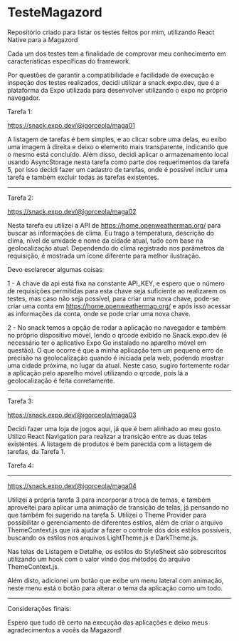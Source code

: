 # TesteMagazord
Repositório criado para listar os testes feitos por mim, utilizando React Native para a Magazord

Cada um dos testes tem a finalidade de comprovar meu conhecimento em características específicas do framework.

Por questões de garantir a compatibilidade e facilidade de execução e inspeção dos testes realizados, decidi utilizar a snack.expo.dev, que é a plataforma da Expo utilizada para desenvolver utilizando o expo no próprio navegador. 

Tarefa 1:

https://snack.expo.dev/@igorceola/maga01

A listagem de tarefas é bem simples, e ao clicar sobre uma delas, eu exibo uma imagem à direita e deixo o elemento mais transparente, indicando que o mesmo está concluído. Além disso, decidi aplicar o armazenamento local usando AsyncStorage nesta tarefa como parte dos requerimentos da tarefa 5, por isso decidi fazer um cadastro de tarefas, onde é possível incluir uma tarefa e também excluir todas as tarefas existentes.

-------------------------------------------------------------------------------------------------------------------------------------------------------------------------------------------------------------------------------------------------------------------------------

Tarefa 2:

https://snack.expo.dev/@igorceola/maga02

Nesta tarefa eu utilizei a API de https://home.openweathermap.org/ para buscar as informações de clima. Eu trago a temperatura, descrição do clima, nível de umidade e nome da cidade atual, tudo com base na geolocalização atual. Dependendo do clima registrado nos parâmetros da requisição, é mostrada um ícone diferente para melhor ilustração.  

Devo esclarecer algumas coisas:

1 - A chave da api está fixa na constante API_KEY, e espero que o número de requisições permitidas para esta chave seja suficiente ao realizarem os testes, mas caso não seja possível, para criar uma nova chave, pode-se criar uma conta em https://home.openweathermap.org/ e após isso acessar as informações da conta, onde se pode criar uma nova chave.

2 - No snack temos a opção de rodar a aplicação no navegador e também no próprio dispositivo móvel, lendo o qrcode exibido no Snack.expo.dev (é necessário ter o aplicativo Expo Go instalado no aparelho móvel em questão). O que ocorre é que a minha aplicação tem um pequeno erro de precisão na geolocalização quando é iniciada pela web, podendo mostrar uma cidade próxima, no lugar da atual. Neste caso, sugiro fortemente rodar a aplicação pelo aparelho móvel utilizando o qrcode, pois lá a geolocalização é feita corretamente.

-------------------------------------------------------------------------------------------------------------------------------------------------------------------------------------------------------------------------------------------------------------------------------

Tarefa 3: 

https://snack.expo.dev/@igorceola/maga03

Decidi fazer uma loja de jogos aqui, já que é bem alinhado ao meu gosto. Utilizo React Navigation para realizar a transição entre as duas telas existentes. A listagem de produtos é bem parecida com a listagem de tarefas, da Tarefa 1. 

Tarefa 4: 

-------------------------------------------------------------------------------------------------------------------------------------------------------------------------------------------------------------------------------------------------------------------------------

https://snack.expo.dev/@igorceola/maga04

Utilizei a própria tarefa 3 para incorporar a troca de temas, e também aproveitei para aplicar uma animação de transição de telas, já pensando no que também foi sugerido na tarefa 5. Utilizei o Theme Provider para possibilitar o gerenciamento de diferentes estilos, além de criar o arquivo ThemeContext.js que irá ajudar a fazer o controle dos dois estilos possíveis, buscando os estilos nos arquivos LightTheme.js e DarkTheme.js.

Nas telas de Listagem e Detalhe, os estilos do StyleSheet sào sobrescritos utilizando um hook com o valor vindo dos métodos do arquivo ThemeContext.js.

Além disto, adicionei um botão que exibe um menu lateral com animação, neste menu está o botão para alterar o tema da aplicação como um todo.

-------------------------------------------------------------------------------------------------------------------------------------------------------------------------------------------------------------------------------------------------------------------------------

Considerações finais:

Espero que tudo dê certo na execução das aplicações e deixo meus agradecimentos a vocês da Magazord!
